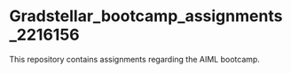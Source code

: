 # Gradstellar_bootcamp_assignments_2216156
This repository contains assignments regarding the AIML bootcamp. 

